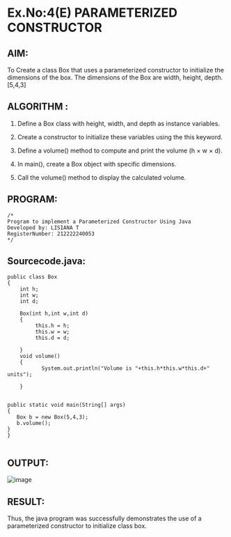 # Ex.No:4(E)  PARAMETERIZED CONSTRUCTOR
## AIM:
To Create a class Box that uses a parameterized constructor to initialize the dimensions of the box. The dimensions of the Box are width, height, depth.[5,4,3]

## ALGORITHM :

1. Define a Box class with height, width, and depth as instance variables.

2. Create a constructor to initialize these variables using the this keyword.

3. Define a volume() method to compute and print the volume (h × w × d).

4. In main(), create a Box object with specific dimensions.

5. Call the volume() method to display the calculated volume.


## PROGRAM:
 ```
/*
Program to implement a Parameterized Constructor Using Java
Developed by: LISIANA T
RegisterNumber: 212222240053 
*/
```

## Sourcecode.java:

```
public class Box
{
    int h;
    int w;
    int d;

    Box(int h,int w,int d)
    {
         this.h = h;
         this.w = w;
         this.d = d;

    }
    void volume()
    {
           System.out.println("Volume is "+this.h*this.w*this.d+" units");

    }


public static void main(String[] args)
{
   Box b = new Box(5,4,3);
   b.volume();
}
}


```


## OUTPUT:


![image](https://github.com/user-attachments/assets/e8dfab8b-d1b5-4c5a-96f4-7e818c672737)



## RESULT:
Thus, the  java program was successfully demonstrates the use of a parameterized constructor to initialize class box.

 


